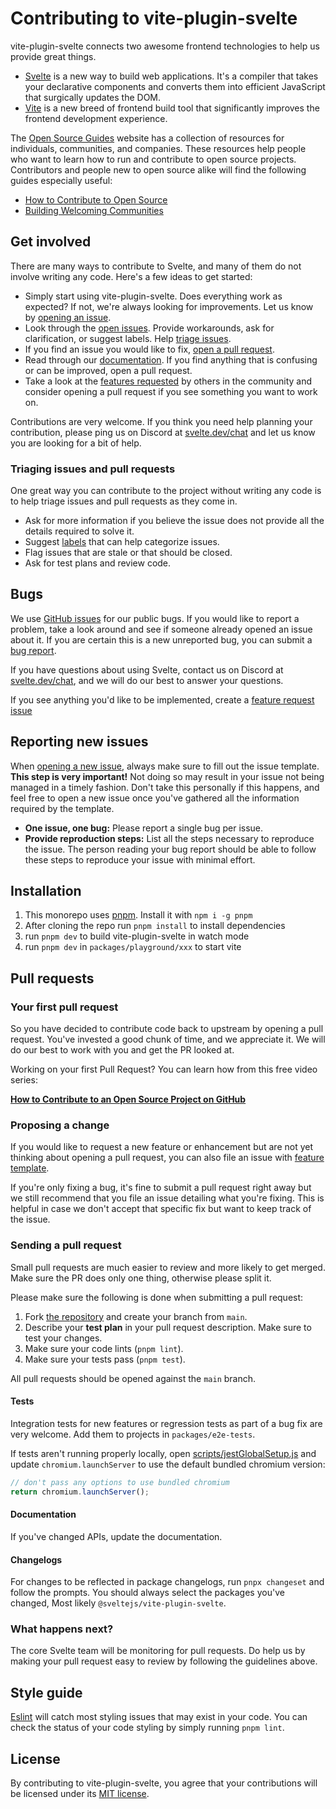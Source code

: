 # Contributing to vite-plugin-svelte

vite-plugin-svelte connects two awesome frontend technologies to help us provide great things.

- [Svelte](https://svelte.dev/) is a new way to build web applications. It's a compiler that takes your declarative components and converts them into efficient JavaScript that surgically updates the DOM.
- [Vite](https://vitejs.dev/) is a new breed of frontend build tool that significantly improves the frontend development experience.

The [Open Source Guides](https://opensource.guide/) website has a collection of resources for individuals, communities, and companies. These resources help people who want to learn how to run and contribute to open source projects. Contributors and people new to open source alike will find the following guides especially useful:

- [How to Contribute to Open Source](https://opensource.guide/how-to-contribute/)
- [Building Welcoming Communities](https://opensource.guide/building-community/)

## Get involved

There are many ways to contribute to Svelte, and many of them do not involve writing any code. Here's a few ideas to get started:

- Simply start using vite-plugin-svelte. Does everything work as expected? If not, we're always looking for improvements. Let us know by [opening an issue](#reporting-new-issues).
- Look through the [open issues](https://github.com/sveltejs/vite-plugin-svelte/issues). Provide workarounds, ask for clarification, or suggest labels. Help [triage issues](#triaging-issues-and-pull-requests).
- If you find an issue you would like to fix, [open a pull request](#your-first-pull-request).
- Read through our [documentation](https://github.com/sveltejs/vite-plugin-svelte/tree/main/docs). If you find anything that is confusing or can be improved, open a pull request.
- Take a look at the [features requested](https://github.com/sveltejs/vite-plugin-svelte/labels/enhancement) by others in the community and consider opening a pull request if you see something you want to work on.

Contributions are very welcome. If you think you need help planning your contribution, please ping us on Discord at [svelte.dev/chat](https://svelte.dev/chat) and let us know you are looking for a bit of help.

### Triaging issues and pull requests

One great way you can contribute to the project without writing any code is to help triage issues and pull requests as they come in.

- Ask for more information if you believe the issue does not provide all the details required to solve it.
- Suggest [labels](https://github.com/sveltejs/vite-plugin-svelte/labels) that can help categorize issues.
- Flag issues that are stale or that should be closed.
- Ask for test plans and review code.

## Bugs

We use [GitHub issues](https://github.com/sveltejs/vite-plugin-svelte/issues) for our public bugs. If you would like to report a problem, take a look around and see if someone already opened an issue about it. If you are certain this is a new unreported bug, you can submit a [bug report](#reporting-new-issues).

If you have questions about using Svelte, contact us on Discord at [svelte.dev/chat](https://svelte.dev/chat), and we will do our best to answer your questions.

If you see anything you'd like to be implemented, create a [feature request issue](https://github.com/sveltejs/vite-plugin-svelte/issues/new?template=feature_request.md)

## Reporting new issues

When [opening a new issue](https://github.com/sveltejs/svelte/issues/new/new?template=bug_report.md), always make sure to fill out the issue template. **This step is very important!** Not doing so may result in your issue not being managed in a timely fashion. Don't take this personally if this happens, and feel free to open a new issue once you've gathered all the information required by the template.

- **One issue, one bug:** Please report a single bug per issue.
- **Provide reproduction steps:** List all the steps necessary to reproduce the issue. The person reading your bug report should be able to follow these steps to reproduce your issue with minimal effort.

## Installation

1. This monorepo uses [pnpm](https://pnpm.js.org/en/). Install it with `npm i -g pnpm`
1. After cloning the repo run `pnpm install` to install dependencies
1. run `pnpm dev` to build vite-plugin-svelte in watch mode
1. run `pnpm dev` in `packages/playground/xxx` to start vite

## Pull requests

### Your first pull request

So you have decided to contribute code back to upstream by opening a pull request. You've invested a good chunk of time, and we appreciate it. We will do our best to work with you and get the PR looked at.

Working on your first Pull Request? You can learn how from this free video series:

[**How to Contribute to an Open Source Project on GitHub**](https://egghead.io/courses/how-to-contribute-to-an-open-source-project-on-github)

### Proposing a change

If you would like to request a new feature or enhancement but are not yet thinking about opening a pull request, you can also file an issue with [feature template](https://github.com/sveltejs/vite-plugin-svelte/issues/new?template=feature_request.md).

If you're only fixing a bug, it's fine to submit a pull request right away but we still recommend that you file an issue detailing what you're fixing. This is helpful in case we don't accept that specific fix but want to keep track of the issue.

### Sending a pull request

Small pull requests are much easier to review and more likely to get merged. Make sure the PR does only one thing, otherwise please split it.

Please make sure the following is done when submitting a pull request:

1. Fork [the repository](https://github.com/sveltejs/vite-plugin-svelte) and create your branch from `main`.
1. Describe your **test plan** in your pull request description. Make sure to test your changes.
1. Make sure your code lints (`pnpm lint`).
1. Make sure your tests pass (`pnpm test`).

All pull requests should be opened against the `main` branch.

#### Tests

Integration tests for new features or regression tests as part of a bug fix are very welcome.
Add them to projects in `packages/e2e-tests`.

If tests aren't running properly locally, open [scripts/jestGlobalSetup.js](./scripts/jestGlobalSetup.js) and update `chromium.launchServer` to use the default bundled chromium version:

```js
// don't pass any options to use bundled chromium
return chromium.launchServer();
```

#### Documentation

If you've changed APIs, update the documentation.

#### Changelogs

For changes to be reflected in package changelogs, run `pnpx changeset` and follow the prompts.
You should always select the packages you've changed, Most likely `@sveltejs/vite-plugin-svelte`.

### What happens next?

The core Svelte team will be monitoring for pull requests. Do help us by making your pull request easy to review by following the guidelines above.

## Style guide

[Eslint](https://eslint.org) will catch most styling issues that may exist in your code. You can check the status of your code styling by simply running `pnpm lint`.

## License

By contributing to vite-plugin-svelte, you agree that your contributions will be licensed under its [MIT license](https://github.com/sveltejs/vite-plugin-svelte/blob/main/LICENSE).
